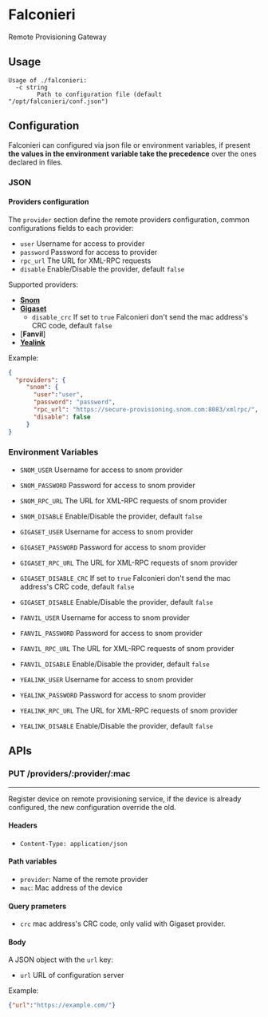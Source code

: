 # Falconieri

Remote Provisioning Gateway

## Usage

```
Usage of ./falconieri:
  -c string
    	Path to configuration file (default "/opt/falconieri/conf.json")
```

## Configuration

Falconieri can configured via json file or environment variables, if present **the values in the environment variable take the precedence** over the ones declared in files.

### JSON

#### Providers configuration
The `provider` section define the remote providers configuration, common configurations fields to each provider:

* `user` Username for access to provider
* `password` Password for access to provider 
* `rpc_url` The URL for XML-RPC requests
* `disable` Enable/Disable the provider, default `false`

Supported providers:

* [**Snom**](https://service.snom.com/display/wiki/XML-RPC+API)
* [**Gigaset**](https://teamwork.gigaset.com/gigawiki/display/GPPPO/Gigaset+Redirect+server)
	* `disable_crc` If set to `true` Falconieri don't send the mac address's CRC code, default `false`
* [**Fanvil**]
* [**Yealink**](http://support.yealink.com/documentFront/forwardToDocumentDetailPage?documentId=257)

Example:

```json
{
  "providers": {
     "snom": {
       "user":"user",
       "password": "password",
       "rpc_url": "https://secure-provisioning.snom.com:8083/xmlrpc/",
       "disable": false
     }
}
```

### Environment Variables

* `SNOM_USER` Username for access to snom provider
* `SNOM_PASSWORD` Password for access to snom provider
* `SNOM_RPC_URL` The URL for XML-RPC requests of snom provider
* `SNOM_DISABLE` Enable/Disable the provider, default `false`

* `GIGASET_USER` Username for access to snom provider
* `GIGASET_PASSWORD` Password for access to snom provider
* `GIGASET_RPC_URL` The URL for XML-RPC requests of snom provider
* `GIGASET_DISABLE_CRC` If set to `true` Falconieri don't send the mac address's CRC code, default `false`
* `GIGASET_DISABLE` Enable/Disable the provider, default `false`

* `FANVIL_USER` Username for access to snom provider
* `FANVIL_PASSWORD` Password for access to snom provider
* `FANVIL_RPC_URL` The URL for XML-RPC requests of snom provider
* `FANVIL_DISABLE` Enable/Disable the provider, default `false`

* `YEALINK_USER` Username for access to snom provider
* `YEALINK_PASSWORD` Password for access to snom provider
* `YEALINK_RPC_URL` The URL for XML-RPC requests of snom provider
* `YEALINK_DISABLE` Enable/Disable the provider, default `false`

## APIs

### PUT /providers/:provider/:mac
---

Register device on remote provisioning service, if the device is already configured,
the new configuration override the old.

#### Headers
* `Content-Type: application/json`

#### Path variables
* `provider`: Name of the remote provider
* `mac`: Mac address of the device

#### Query prameters
* `crc` mac address's CRC code, only valid with Gigaset provider.

#### Body
A JSON object with the `url` key:
* `url` URL of configuration server

Example:
```json
{"url":"https://example.com/"}
```


